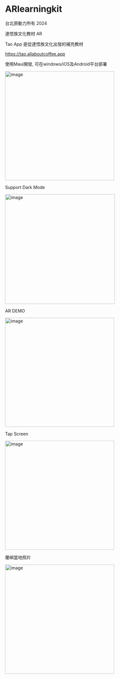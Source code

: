 # ARlearningkit
台北原動力所有 2024

達悟族文化教材 AR

Tao App 是從達悟族文化出發的補充教材

https://tao.allaboutcoffee.app

使用Maui開發, 可在windows/iOS及Android平台部署

<img width="356" alt="image" src="https://github.com/user-attachments/assets/6a98d1f1-5ae9-4bce-886e-1a010b577550">

Support Dark Mode

<img width="358" alt="image" src="https://github.com/user-attachments/assets/4c41d714-9453-4fde-8d49-f848eee38c24">

AR DEMO

<img width="356" alt="image" src="https://github.com/user-attachments/assets/9bbf175b-4a0d-4604-8c2a-4998ac1afc96">

Tap Screen

<img width="356" alt="image" src="https://github.com/user-attachments/assets/ae309216-ee41-4ae8-9666-88f66dd79a2d">


蘭嶼當地照片

<img width="356" alt="image" src="https://github.com/user-attachments/assets/eb28be47-925e-4128-b081-ff0866c03015">

